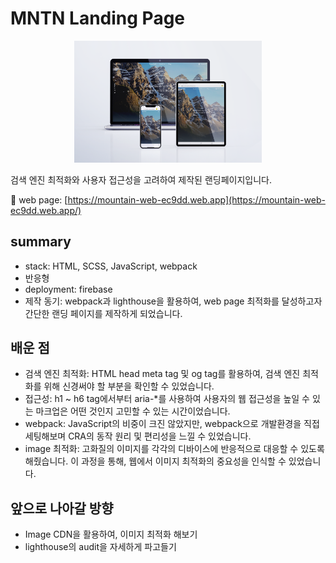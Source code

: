 # MNTN Landing Page

<p align="center">
    <img src="./src/assets/images/mntn-thumbnail.png" alt="MNTN landing page thumbnail" width="300">
</P>

검색 엔진 최적화와 사용자 접근성을 고려하여 제작된 랜딩페이지입니다.

📎 web page: [https://mountain-web-ec9dd.web.app](https://mountain-web-ec9dd.web.app/)

## summary

- stack: HTML, SCSS, JavaScript, webpack
- 반응형
- deployment: firebase
- 제작 동기: webpack과 lighthouse을 활용하여, web page 최적화를 달성하고자 간단한 랜딩 페이지를 제작하게 되었습니다.

## 배운 점

- 검색 엔진 최적화: HTML head meta tag 및 og tag를 활용하여, 검색 엔진 최적화를 위해 신경써야 할 부분을 확인할 수 있었습니다.
- 접근성: h1 ~ h6 tag에서부터 aria-\*를 사용하여 사용자의 웹 접근성을 높일 수 있는 마크업은 어떤 것인지 고민할 수 있는 시간이었습니다.
- webpack: JavaScript의 비중이 크진 않았지만, webpack으로 개발환경을 직접 세팅해보며 CRA의 동작 원리 및 편리성을 느낄 수 있었습니다.
- image 최적화: 고화질의 이미지를 각각의 디바이스에 반응적으로 대응할 수 있도록 해줬습니다. 이 과정을 통해, 웹에서 이미지 최적화의 중요성을 인식할 수 있었습니다.

## 앞으로 나아갈 방향

- Image CDN을 활용하여, 이미지 최적화 해보기
- lighthouse의 audit을 자세하게 파고들기
